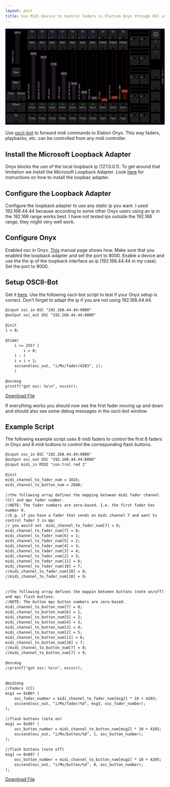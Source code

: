 ```yaml
---
layout: post
title: Use Midi Device to Control Faders in Elation Onyx through OSC using oscii-bot
---
```

![fader animation](https://raw.githubusercontent.com/frickeln/frickeln.github.io/master/_posts/fader.gif)


Use [oscii-bot](https://www.cockos.com/oscii-bot) to forward midi commands to Elation Onyx. This way faders, playbacks, etc. can be controlled from any midi controller.


Install the Microsoft Loopback Adapter
-------------------

Onyx blocks the use of the local loopback ip (127.0.0.1). To get around that limitation we install the Microsoft Loopback Adapter.
Look [here](https://social.technet.microsoft.com/Forums/windows/en-US/259c7ef2-3770-4212-8fca-c58936979851/how-to-install-microsoft-loopback-adapter?forum=w7itpronetworking) for instructions on how to install the loopbac adapter.

Configure the Loopback Adapter
---------------------
Configure the loopback adapter to use any static ip you want. I used 192.168.44.44 because according to some other Onyx users using an ip in the 192.168 range works best. I have not tested ips outside the 192.168 range, they might very well work.

Configure Onyx
---------------------
Enabled osc in Onyx. [This](http://support.obsidiancontrol.com/Content/Networking/OSC.htm?Highlight=osc) manual page shows how. 
Make sure that you enabled the loopback adapter and set the port to 8000. Enable a device and use the the ip of the loopback interface as ip (192.168.44.44 in my case). Set the port to 9000.

Setup OSCII-Bot
--------------------
Get it [here](https://www.cockos.com/oscii-bot).
Use the following oscii-bot script to test if your Onyx setup is correct.
Don't forget to adapt the ip if you are not using 192.168.44.44.

```
@input osc_in OSC "192.168.44.44:9000"
@output osc_out OSC "192.168.44.44:8000"

@init
i = 0;

@timer
	i >= 255? (
		i = 0;
	) : (
	i = i + 1;
	oscsend(osc_out, "i/Mx/fader/4203", i);
	)

@oscmsg
printf("got osc: %s\n", oscstr);
```
[Download File](https://github.com/arneboe/con-trol-oscii-bot/blob/master/examples/test.txt)

If everything works you should now see the first fader moving up and down and should also see some debug messages in the oscii-bot window.

Example Script
--------------------------
The following example script uses 8 midi faders to control the first 8 faders in Onyx and 8 midi buttons to control the corresponding flash buttons.

```
@input osc_in OSC "192.168.44.44:9000"
@output osc_out OSC "192.168.44.44:8000"
@input midi_in MIDI "con.trol red 2"

@init
midi_channel_to_fader_num = 1024;
midi_channel_to_button_num = 2048;

//the following array defines the mapping between midi fader channel (CC) and mpc fader number.
//NOTE: The fader numbers are zero-based. I.e. the first fader has number 0.
//E.g. if you have a fader that sends on midi channel 7 and want to control fader 3 in mpc
// you would set  midi_channel_to_fader_num[7] = 0;
midi_channel_to_fader_num[7] = 0;
midi_channel_to_fader_num[6] = 1;
midi_channel_to_fader_num[5] = 2;
midi_channel_to_fader_num[4] = 3;
midi_channel_to_fader_num[3] = 4;
midi_channel_to_fader_num[2] = 5;
midi_channel_to_fader_num[11] = 6;
midi_channel_to_fader_num[10] = 7;
//midi_channel_to_fader_num[10] = 8;
//midi_channel_to_fader_num[10] = 9;


//the following array defines the mappin between buttons (note on/off) and mpc flash buttons.
//NOTE: The button mpc button numbers are zero-based.
midi_channel_to_button_num[7] = 0;
midi_channel_to_button_num[6] = 1;
midi_channel_to_button_num[5] = 2;
midi_channel_to_button_num[4] = 3;
midi_channel_to_button_num[3] = 4;
midi_channel_to_button_num[2] = 5;
midi_channel_to_button_num[11] = 6;
midi_channel_to_button_num[10] = 7;
//midi_channel_to_button_num[7] = 8;
//midi_channel_to_button_num[7] = 9;

@oscmsg
//printf("got osc: %s\n", oscstr);


@midimsg 
//Faders (CC)
msg1 == 0xB0? (
	osc_fader_number = midi_channel_to_fader_num[msg2] * 10 + 4203;
	oscsend(osc_out, "i/Mx/fader/%d", msg3, osc_fader_number);
);

//flash buttons (note on)
msg1 == 0x90? (
	osc_button_number = midi_channel_to_button_num[msg2] * 10 + 4205;
	oscsend(osc_out, "i/Mx/button/%d", 1, osc_button_number);
);

//flash buttons (note off)
msg1 == 0x80? (
	osc_button_number = midi_channel_to_button_num[msg2] * 10 + 4205;
	oscsend(osc_out, "i/Mx/button/%d", 0, osc_button_number);
);
```
[Download File](https://github.com/arneboe/con-trol-oscii-bot/blob/master/examples/simple_faders.txt)

